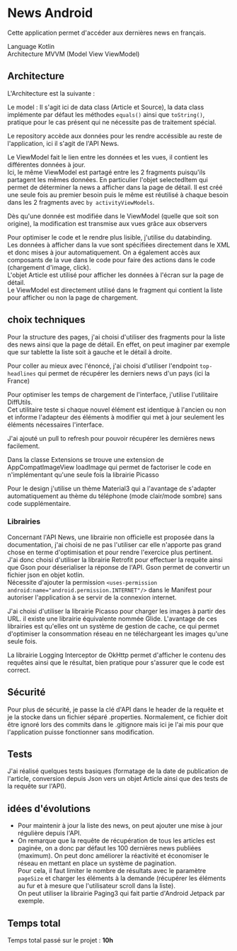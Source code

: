 # News Android   
   
Cette application permet d'accéder aux dernières news en français.   

Language Kotlin   
Architecture MVVM (Model View ViewModel)   

## Architecture

L'Architecture est la suivante :

Le model : Il s'agit ici de data class (Article et Source), la data class implémente par défaut les méthodes `equals()` ainsi que `toString()`, pratique pour le cas présent qui ne nécessite pas de traitement spécial.   
   
Le repository accède aux données pour les rendre accéssible au reste de l'application, ici il s'agit de l'API News.   
   
Le ViewModel fait le lien entre les données et les vues, il contient les différentes données à jour.   
Ici, le même ViewModel est partagé entre les 2 fragments puisqu'ils partagent les mêmes données. En particulier l'objet selectedItem qui permet de déterminer la news a afficher dans la page de détail. Il est créé une seule fois au premier besoin puis le même est réutilisé à chaque besoin dans les 2 fragments avec `by activityViewModels`.   
   
Dès qu'une donnée est modifiée dans le ViewModel (quelle que soit son origine), la modification est transmise aux vues grâce aux observers   
   
Pour optimiser le code et le rendre plus lisible, j'utilise du databinding.   
Les données à afficher dans la vue sont spécifiées directement dans le XML et donc mises à jour automatiquement. On a également accès aux composants de la vue dans le code pour faire des actions dans le code (chargement d'image, click).   
L'objet Article est utilisé pour afficher les données à l'écran sur la page de détail.   
Le ViewModel est directement utilisé dans le fragment qui contient la liste pour afficher ou non la page de chargement.   
   
## choix techniques   
   
Pour la structure des pages, j'ai choisi d'utiliser des fragments pour la liste des news ainsi que la page de détail. En effet, on peut imaginer par exemple que sur tablette la liste soit à gauche et le détail à droite.   
   
Pour coller au mieux avec l'énoncé, j'ai choisi d'utiliser l'endpoint `top-headlines` qui permet de récupérer les derniers news d'un pays (ici la France)   
   
Pour optimiser les temps de chargement de l'interface, j'utilise l'utilitaire DiffUtils.   
Cet utilitaire teste si chaque nouvel élément est identique à l'ancien ou non et informe l'adapteur des éléments à modifier qui met à jour seulement les éléments nécessaires l'interface.   
   
J'ai ajouté un pull to refresh pour pouvoir récupérer les dernières news facilement.   
   
Dans la classe Extensions se trouve une extension de AppCompatImageView loadImage qui permet de factoriser le code en n'implémentant qu'une seule fois la librairie Picasso   
   
Pour le design j'utilise un thème Material3 qui a l'avantage de s'adapter automatiquement au thème du téléphone (mode clair/mode sombre) sans code supplémentaire.   
   
### Librairies   
   
Concernant l'API News, une librairie non officielle est proposée dans la documentation, j'ai choisi de ne pas l'utiliser car elle n'apporte pas grand chose en terme d'optimisation et pour rendre l'exercice plus pertinent.   
J'ai donc choisi d'utiliser la librairie Retrofit pour effectuer la requête ainsi que Gson pour déserialiser la réponse de l'API. Gson permet de convertir un fichier json en objet kotlin.   
Nécessite d'ajouter la permission `<uses-permission android:name="android.permission.INTERNET"/>` dans le Manifest pour autoriser l'application à se servir de la connexion internet.   
   
J'ai choisi d'utiliser la librairie Picasso pour charger les images à partir des URL. il existe une librairie équivalente nommée Glide. L'avantage de ces librairies est qu'elles ont un système de gestion de cache, ce qui permet d'optimiser la consommation réseau en ne téléchargeant les images qu'une seule fois.   
   
La librairie Logging Interceptor de OkHttp permet d'afficher le contenu des requêtes ainsi que le résultat, bien pratique pour s'assurer que le code est correct.   
   
## Sécurité   
   
Pour plus de sécurité, je passe la clé d'API dans le header de la requête et je la stocke dans un fichier séparé .properties. Normalement, ce fichier doit être ignoré lors des commits dans le .gitignore mais ici je l'ai mis pour que l'application puisse fonctionner sans modification.   
   
## Tests   
   
J'ai réalisé quelques tests basiques (formatage de la date de publication de l'article, conversion depuis Json vers un objet Article ainsi que des tests de la requête sur l'API).
   
## idées d'évolutions   
   
- Pour maintenir à jour la liste des news, on peut ajouter une mise à jour régulière depuis l'API.   
- On remarque que la requête de récupération de tous les articles est paginée, on a donc par défaut les 100 dernières news publiées (maximum). On peut donc améliorer la réactivité et économiser le réseau en mettant en place un système de pagination.   
  Pour cela, il faut limiter le nombre de résultats avec le paramètre `pageSize` et charger les éléments à la demande (récupérer les éléments au fur et à mesure que l'utilisateur scroll dans la liste).   
  On peut utiliser la librairie Paging3 qui fait partie d'Android Jetpack par exemple.   
   
## Temps total   
   
Temps total passé sur le projet : **10h**